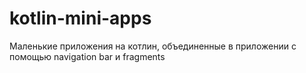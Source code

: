 # kotlin-mini-apps
Маленькие приложения на котлин, объединенные в приложении с помощью navigation bar и fragments

